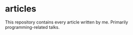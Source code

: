 # articles
This repository contains every article written by me. Primarily programming-related talks.
